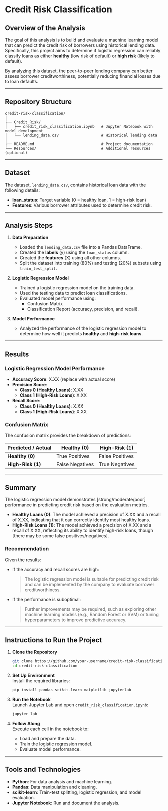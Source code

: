 # Credit Risk Classification

## Overview of the Analysis  

The goal of this analysis is to build and evaluate a machine learning model that can predict the credit risk of borrowers using historical lending data. Specifically, this project aims to determine if logistic regression can reliably classify loans as either **healthy** (low risk of default) or **high risk** (likely to default).  

By analyzing this dataset, the peer-to-peer lending company can better assess borrower creditworthiness, potentially reducing financial losses due to loan defaults.

---

## Repository Structure  

```  
credit-risk-classification/  
│  
├── Credit_Risk/  
│   ├── credit_risk_classification.ipynb   # Jupyter Notebook with model development  
│   └── lending_data.csv                   # Historical lending data  
│  
├── README.md                              # Project documentation  
└── Resources/                             # Additional resources (optional)  
```  

---

## Dataset  

The dataset, `lending_data.csv`, contains historical loan data with the following details:  

- **loan_status**: Target variable (0 = healthy loan, 1 = high-risk loan)  
- **Features**: Various borrower attributes used to determine credit risk.  

---

## Analysis Steps  

1. **Data Preparation**  
   - Loaded the `lending_data.csv` file into a Pandas DataFrame.  
   - Created the **labels** (y) using the `loan_status` column.  
   - Created the **features** (X) using all other columns.  
   - Split the dataset into training (80%) and testing (20%) subsets using `train_test_split`.  

2. **Logistic Regression Model**  
   - Trained a logistic regression model on the training data.  
   - Used the testing data to predict loan classifications.  
   - Evaluated model performance using:  
     - Confusion Matrix  
     - Classification Report (accuracy, precision, and recall).  

3. **Model Performance**  
   - Analyzed the performance of the logistic regression model to determine how well it predicts **healthy** and **high-risk loans**.  

---

## Results  

### Logistic Regression Model Performance  

- **Accuracy Score**: X.XX (replace with actual score)  
- **Precision Score**:  
   - **Class 0 (Healthy Loans)**: X.XX  
   - **Class 1 (High-Risk Loans)**: X.XX  
- **Recall Score**:  
   - **Class 0 (Healthy Loans)**: X.XX  
   - **Class 1 (High-Risk Loans)**: X.XX  

### Confusion Matrix  
The confusion matrix provides the breakdown of predictions:  

| **Predicted / Actual** | **Healthy (0)** | **High-Risk (1)** |  
|-------------------------|-----------------|------------------|  
| **Healthy (0)**         | True Positives  | False Positives  |  
| **High-Risk (1)**       | False Negatives | True Negatives   |  

---

## Summary  

The logistic regression model demonstrates [strong/moderate/poor] performance in predicting credit risk based on the evaluation metrics.  

- **Healthy Loans (0)**: The model achieved a precision of X.XX and a recall of X.XX, indicating that it can correctly identify most healthy loans.  
- **High-Risk Loans (1)**: The model achieved a precision of X.XX and a recall of X.XX, reflecting its ability to identify high-risk loans, though [there may be some false positives/negatives].  

### Recommendation  

Given the results:  
- If the accuracy and recall scores are high:  
   > The logistic regression model is suitable for predicting credit risk and can be implemented by the company to evaluate borrower creditworthiness.  
- If the performance is suboptimal:  
   > Further improvements may be required, such as exploring other machine learning models (e.g., Random Forest or SVM) or tuning hyperparameters to improve predictive accuracy.  

---

## Instructions to Run the Project  

1. **Clone the Repository**  
   ```bash  
   git clone https://github.com/your-username/credit-risk-classification.git  
   cd credit-risk-classification  
   ```  

2. **Set Up Environment**  
   Install the required libraries:  
   ```bash  
   pip install pandas scikit-learn matplotlib jupyterlab  
   ```  

3. **Run the Notebook**  
   Launch Jupyter Lab and open `credit_risk_classification.ipynb`:  
   ```bash  
   jupyter lab  
   ```  

4. **Follow Along**  
   Execute each cell in the notebook to:  
   - Load and prepare the data.  
   - Train the logistic regression model.  
   - Evaluate model performance.  

---

## Tools and Technologies  

- **Python**: For data analysis and machine learning.  
- **Pandas**: Data manipulation and cleaning.  
- **scikit-learn**: Train-test splitting, logistic regression, and model evaluation.  
- **Jupyter Notebook**: Run and document the analysis.  
